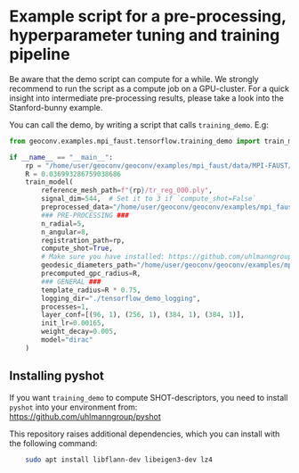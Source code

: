 # Example script for a pre-processing, hyperparameter tuning and training pipeline

Be aware that the demo script can compute for a while. We strongly recommend to run the script as a compute job
on a GPU-cluster. For a quick insight into intermediate pre-processing results, please take a look into the
Stanford-bunny example.

You can call the demo, by writing a script that calls `training_demo`. E.g:

```python
from geoconv.examples.mpi_faust.tensorflow.training_demo import train_model

if __name__ == "__main__":
    rp = "/home/user/geoconv/geoconv/examples/mpi_faust/data/MPI-FAUST/training/registrations"
    R = 0.036993286759038686
    train_model(
        reference_mesh_path=f"{rp}/tr_reg_000.ply",
        signal_dim=544,  # Set it to 3 if `compute_shot=False`
        preprocessed_data="/home/user/geoconv/geoconv/examples/mpi_faust/data/preprocessed_dataset_5_8",
        ### PRE-PROCESSING ###
        n_radial=5,
        n_angular=8,
        registration_path=rp,
        compute_shot=True,
        # Make sure you have installed: https://github.com/uhlmanngroup/pyshot (do not use `pip install pyshot`!)
        geodesic_diameters_path="/home/user/geoconv/geoconv/examples/mpi_faust/data/geodesic_diameters.npy",
        precomputed_gpc_radius=R,
        ### GENERAL ###
        template_radius=R * 0.75,
        logging_dir="./tensorflow_demo_logging",
        processes=1,
        layer_conf=[(96, 1), (256, 1), (384, 1), (384, 1)],
        init_lr=0.00165,
        weight_decay=0.005,
        model="dirac"
    )
```

## Installing pyshot

If you want `training_demo` to compute SHOT-descriptors, you need to install `pyshot` into your environment from:
https://github.com/uhlmanngroup/pyshot

This repository raises additional dependencies, which you can install with the following command:
```bash
    sudo apt install libflann-dev libeigen3-dev lz4
```